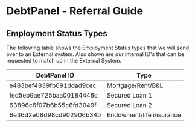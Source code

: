 # DebtPanel - Referral Guide

## Employment Status Types

The following table shows the Employment Status types that we will send over to an External system. Also shown are our internal ID's that can be requested to match up in the External System.

DebtPanel ID | Type
--- | ---
e483bef4839fb091ddad9cec | Mortgage/Rent/B&L
fed5eb9ae725baa00184446c | Secured Loan 1
63896c6f07b6b55c6fd3049f | Secured Loan 2
6e36d2e08d98cd902906b34b | Endowment/life insurance